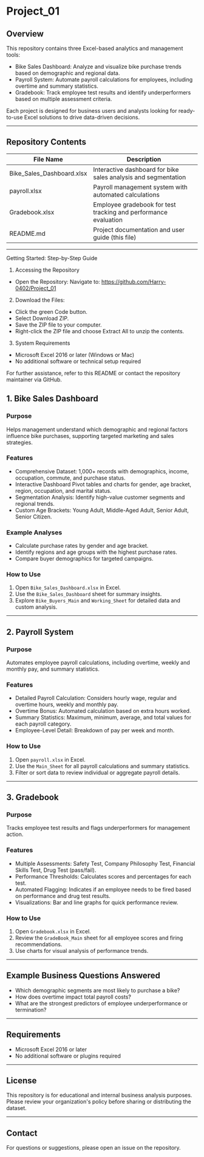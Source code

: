 # Project_01

## Overview

This repository contains three Excel-based analytics and management tools:
- Bike Sales Dashboard: Analyze and visualize bike purchase trends based on demographic and regional data.
- Payroll System: Automate payroll calculations for employees, including overtime and summary statistics.
- Gradebook: Track employee test results and identify underperformers based on multiple assessment criteria.

Each project is designed for business users and analysts looking for ready-to-use Excel solutions to drive data-driven decisions.

---

## Repository Contents

| File Name                 | Description                                                                 
|---------------------------|-----------------------------------------------------------------------------
| Bike_Sales_Dashboard.xlsx | Interactive dashboard for bike sales analysis and segmentation               
| payroll.xlsx              | Payroll management system with automated calculations                        
| Gradebook.xlsx            | Employee gradebook for test tracking and performance evaluation              
| README.md                 | Project documentation and user guide (this file)                                           

---

Getting Started: Step-by-Step Guide
1. Accessing the Repository
- Open the Repository:
     Navigate to: https://github.com/Harry-0402/Project_01

2. Download the Files:
- Click the green Code button.
- Select Download ZIP.
- Save the ZIP file to your computer.
- Right-click the ZIP file and choose Extract All to unzip the contents.

3. System Requirements
- Microsoft Excel 2016 or later (Windows or Mac)
- No additional software or technical setup required

For further assistance, refer to this README or contact the repository maintainer via GitHub.

## 1. Bike Sales Dashboard

### Purpose

Helps management understand which demographic and regional factors influence bike purchases, supporting targeted marketing and sales strategies.

### Features

- Comprehensive Dataset: 1,000+ records with demographics, income, occupation, commute, and purchase status.
- Interactive Dashboard Pivot tables and charts for gender, age bracket, region, occupation, and marital status.
- Segmentation Analysis: Identify high-value customer segments and regional trends.
- Custom Age Brackets: Young Adult, Middle-Aged Adult, Senior Adult, Senior Citizen.

### Example Analyses

- Calculate purchase rates by gender and age bracket.
- Identify regions and age groups with the highest purchase rates.
- Compare buyer demographics for targeted campaigns.

### How to Use

1. Open `Bike_Sales_Dashboard.xlsx` in Excel.
2. Use the `Bike_Sales_Dashboard` sheet for summary insights.
3. Explore `Bike_Buyers_Main` and `Working_Sheet` for detailed data and custom analysis.

---

## 2. Payroll System

### Purpose

Automates employee payroll calculations, including overtime, weekly and monthly pay, and summary statistics.

### Features

- Detailed Payroll Calculation: Considers hourly wage, regular and overtime hours, weekly and monthly pay.
- Overtime Bonus: Automated calculation based on extra hours worked.
- Summary Statistics: Maximum, minimum, average, and total values for each payroll category.
- Employee-Level Detail: Breakdown of pay per week and month.

### How to Use

1. Open `payroll.xlsx` in Excel.
2. Use the `Main_Sheet` for all payroll calculations and summary statistics.
3. Filter or sort data to review individual or aggregate payroll details.

---

## 3. Gradebook

### Purpose

Tracks employee test results and flags underperformers for management action.

### Features

- Multiple Assessments: Safety Test, Company Philosophy Test, Financial Skills Test, Drug Test (pass/fail).
- Performance Thresholds: Calculates scores and percentages for each test.
- Automated Flagging: Indicates if an employee needs to be fired based on performance and drug test results.
- Visualizations: Bar and line graphs for quick performance review.

### How to Use

1. Open `Gradebook.xlsx` in Excel.
2. Review the `GradeBook_Main` sheet for all employee scores and firing recommendations.
3. Use charts for visual analysis of performance trends.

---

## Example Business Questions Answered

- Which demographic segments are most likely to purchase a bike?
- How does overtime impact total payroll costs?
- What are the strongest predictors of employee underperformance or termination?

---

## Requirements

- Microsoft Excel 2016 or later
- No additional software or plugins required

---

## License

This repository is for educational and internal business analysis purposes. Please review your organization's policy before sharing or distributing the dataset.

---

## Contact

For questions or suggestions, please open an issue on the repository.
